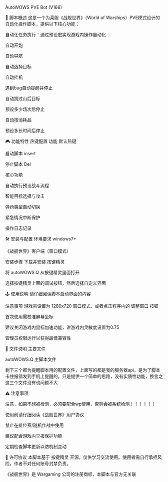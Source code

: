 AutoWOWS PVE Bot (V166) 

📖 脚本概述
这是一个为莱服《战舰世界》（World of Warships）PVE模式设计的自动化操作脚本，提供以下核心功能：

自动化任务执行：通过预设宏实现游戏内操作自动化

自动开炮

自动导航

自动选择目标

自动挂机

遇到bug自动提醒并停止

自动跳过山后目标

预设多少场次后停止

自动按消耗品

预设多长时间后停止


🎮 功能特性
热键配置
功能	默认热键	

启动脚本	insert

停止脚本 Del	

核心功能

自动执行预设战斗流程

智能目标选择与攻击

弹药类型自动切换

紧急情况中断保护

操作日志记录

🛠️ 安装与配置
环境要求
windows7+

《战舰世界》客户端（窗口模式）

安装步骤
下载并安装 按键精灵

将 autoWOWS.Q 从按键精灵里面打开

选择按键精灵上面的调试按钮，然后选择自定义界面

🕹️ 使用说明
请仔细阅读脚本启动界面的内容

注意事项
游戏需设置为 1280x720 窗口模式，或者点击程序内的 调整窗口 按钮

首次使用需校准屏幕坐标

建议关闭游戏内鼠标加速功能，讲游戏内灵敏度设置为0.75

管理员权限运行以获得最佳兼容性

📂 文件说明
主要文件

autoWOWS.Q	主脚本文件

剩下三个都为提醒脚本用的配置文件，上面写的都是我的服务器api，是为了脚本卡住报错发到手机上提醒的，只是提供一个简单的思路，没有实质性功能，换言之这三个文件没有也问题不大

⚠️ 注意事项

注意，如果不想被检测，必须要配合wp使用，否则会被系统检测！！！！！！

使用前请仔细阅读《战舰世界》用户协议

禁止在排位赛/随机作战中使用

建议配合游戏内举报保护功能

定期检查脚本更新以防机制变动


📄 许可协议
本脚本基于 按键精灵 开源，仅供学习交流使用。使用者需自行承担风险，作者不对任何账号封禁负责。

《战舰世界》是 Wargaming 公司的注册商标，本脚本与官方无关联
